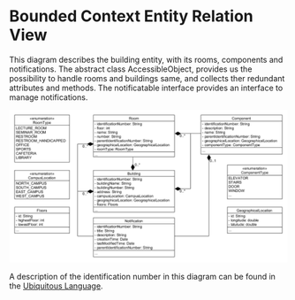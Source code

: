 # Bounded Context Entity Relation View

This diagram describes the building entity, with its rooms, components and notifications. The abstract class AccessibleObject, provides us the possibility to handle rooms and buildings same, and collects ther redundant attributes and methods. The notificatable interface provides an interface to manage notifications.

![Entity Relation View](../figures/entity_relation_view/building_entity_relation_view_2.0.png)

A description of the identification number in this diagram can be found in the [Ubiquitous Language](https://git.scc.kit.edu/-/ide/project/cm-tm/cm-team/3.projectwork/pse/docsc/tree/master/-/pages/ubiquitous_language.md/).
 
